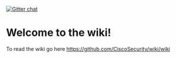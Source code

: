 [![Gitter chat](https://img.shields.io/badge/gitter-join%20chat-brightgreen.svg)](https://gitter.im/CiscoSecurity/Lobby "Gitter chat")

# Welcome to the wiki!
To read the wiki go here https://github.com/CiscoSecurity/wiki/wiki
